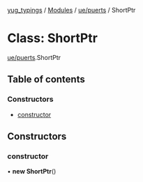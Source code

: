 [yug_typings](../README.md) / [Modules](../modules.md) / [ue/puerts](../modules/ue_puerts.md) / ShortPtr

# Class: ShortPtr

[ue/puerts](../modules/ue_puerts.md).ShortPtr

## Table of contents

### Constructors

- [constructor](ue_puerts.ShortPtr.md#constructor)

## Constructors

### constructor

• **new ShortPtr**()
